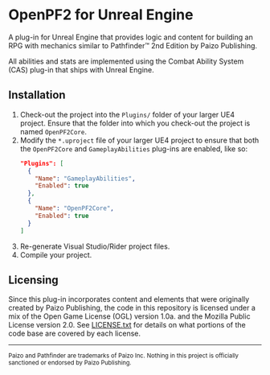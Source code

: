 ﻿# OpenPF2 for Unreal Engine
A plug-in for Unreal Engine that provides logic and content for building an RPG
with mechanics similar to Pathfinder&trade; 2nd Edition by Paizo Publishing.

All abilities and stats are implemented using the Combat Ability System (CAS)
plug-in that ships with Unreal Engine.

## Installation
1. Check-out the project into the `Plugins/` folder of your larger UE4 project.
   Ensure that the folder into which you check-out the project is named 
   `OpenPF2Core`.
2. Modify the `*.uproject` file of your larger UE4 project to ensure that both
   the `OpenPF2Core` and `GameplayAbilities` plug-ins are enabled, like so:
   ```json
   "Plugins": [
     {
       "Name": "GameplayAbilities",
       "Enabled": true
     },
     {
       "Name": "OpenPF2Core",
       "Enabled": true
     }
   ]
   ```
3. Re-generate Visual Studio/Rider project files.
4. Compile your project.

## Licensing
Since this plug-in incorporates content and elements that were originally
created by Paizo Publishing, the code in this repository is licensed under a mix
of the Open Game License (OGL) version 1.0a. and the Mozilla Public License 
version 2.0. See [LICENSE.txt](LICENSE.txt) for details on what portions of the
code base are covered by each license.

---
<small>
Paizo and Pathfinder are trademarks of Paizo Inc. Nothing in this project is
officially sanctioned or endorsed by Paizo Publishing.
</small>
